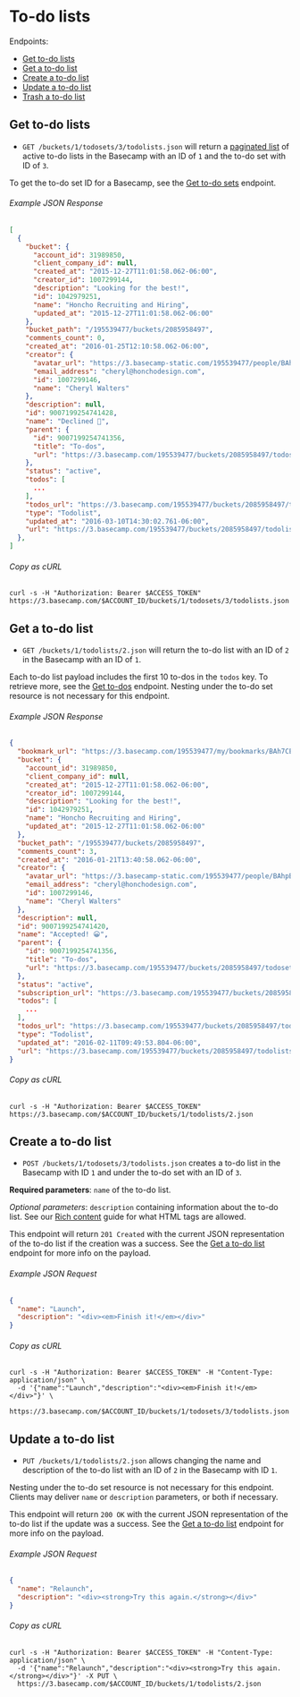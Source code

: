 To-do lists
===========

Endpoints:

- [Get to-do lists](#get-to-do-lists)
- [Get a to-do list](#get-a-to-do-list)
- [Create a to-do list](#create-a-to-do-list)
- [Update a to-do list](#update-a-to-do-list)
- [Trash a to-do list][1]

Get to-do lists
---------------

* `GET /buckets/1/todosets/3/todolists.json` will return a [paginated list][2] of active to-do lists in the Basecamp with an ID of `1` and the to-do set with ID of `3`.

To get the to-do set ID for a Basecamp, see the [Get to-do sets][3] endpoint.

###### Example JSON Response

``` json
[
  {
    "bucket": {
      "account_id": 31989850,
      "client_company_id": null,
      "created_at": "2015-12-27T11:01:58.062-06:00",
      "creator_id": 1007299144,
      "description": "Looking for the best!",
      "id": 1042979251,
      "name": "Honcho Recruiting and Hiring",
      "updated_at": "2015-12-27T11:01:58.062-06:00"
    },
    "bucket_path": "/195539477/buckets/2085958497",
    "comments_count": 0,
    "created_at": "2016-01-25T12:10:58.062-06:00",
    "creator": {
      "avatar_url": "https://3.basecamp-static.com/195539477/people/BAhpBEoqCjw=--19d80553ef84a88c19b6846fdd222c5c394b6dc4/avatar-64-x4",
      "email_address": "cheryl@honchodesign.com",
      "id": 1007299146,
      "name": "Cheryl Walters"
    },
    "description": null,
    "id": 9007199254741428,
    "name": "Declined 😬",
    "parent": {
      "id": 9007199254741356,
      "title": "To-dos",
      "url": "https://3.basecamp.com/195539477/buckets/2085958497/todosets/9007199254741357"
    },
    "status": "active",
    "todos": [
      ...
    ],
    "todos_url": "https://3.basecamp.com/195539477/buckets/2085958497/todos.json",
    "type": "Todolist",
    "updated_at": "2016-03-10T14:30:02.761-06:00",
    "url": "https://3.basecamp.com/195539477/buckets/2085958497/todolists/9007199254741427"
  },
]
```

###### Copy as cURL

``` shell
curl -s -H "Authorization: Bearer $ACCESS_TOKEN" https://3.basecamp.com/$ACCOUNT_ID/buckets/1/todosets/3/todolists.json
```


Get a to-do list
----------------

* `GET /buckets/1/todolists/2.json` will return the to-do list with an ID of `2` in the Basecamp with an ID of `1`.

Each to-do list payload includes the first 10 to-dos in the `todos` key. To retrieve more, see the [Get to-dos][4] endpoint. Nesting under the to-do set resource is not necessary for this endpoint.

###### Example JSON Response

``` json
{
  "bookmark_url": "https://3.basecamp.com/195539477/my/bookmarks/BAh7CEkiCGdpZAY6BkVUSSI0Z2lkOi8vYmMzL1JlY29yZGluZy85MDA3MTk5MjU0NzQxNDIwP2V4cGlyZXNfaW4GOwBUSSIMcHVycG9zZQY7AFRJIg1yZWFkYWJsZQY7AFRJIg9leHBpcmVzX2F0BjsAVDA=--29f41e960aaf8c1d46ac356fa4fed65c5d4786eb",
  "bucket": {
    "account_id": 31989850,
    "client_company_id": null,
    "created_at": "2015-12-27T11:01:58.062-06:00",
    "creator_id": 1007299144,
    "description": "Looking for the best!",
    "id": 1042979251,
    "name": "Honcho Recruiting and Hiring",
    "updated_at": "2015-12-27T11:01:58.062-06:00"
  },
  "bucket_path": "/195539477/buckets/2085958497",
  "comments_count": 3,
  "created_at": "2016-01-21T13:40:58.062-06:00",
  "creator": {
    "avatar_url": "https://3.basecamp-static.com/195539477/people/BAhpBEoqCjw=--19d80553ef84a88c19b6846fdd222c5c394b6dc4/avatar-64-x4",
    "email_address": "cheryl@honchodesign.com",
    "id": 1007299146,
    "name": "Cheryl Walters"
  },
  "description": null,
  "id": 9007199254741420,
  "name": "Accepted! 😀",
  "parent": {
    "id": 9007199254741356,
    "title": "To-dos",
    "url": "https://3.basecamp.com/195539477/buckets/2085958497/todosets/9007199254741357"
  },
  "status": "active",
  "subscription_url": "https://3.basecamp.com/195539477/buckets/2085958497/recordings/9007199254741420/subscription",
  "todos": [
    ...
  ],
  "todos_url": "https://3.basecamp.com/195539477/buckets/2085958497/todos.json",
  "type": "Todolist",
  "updated_at": "2016-02-11T09:49:53.804-06:00",
  "url": "https://3.basecamp.com/195539477/buckets/2085958497/todolists/9007199254741420"
}
```

###### Copy as cURL

``` shell
curl -s -H "Authorization: Bearer $ACCESS_TOKEN" https://3.basecamp.com/$ACCOUNT_ID/buckets/1/todolists/2.json
```


Create a to-do list
-------------------

* `POST /buckets/1/todosets/3/todolists.json` creates a to-do list in the Basecamp with ID `1` and under the to-do set with an ID of `3`.

**Required parameters**: `name` of the to-do list.

_Optional parameters_: `description` containing information about the to-do list. See our [Rich content][4] guide for what HTML tags are allowed.

This endpoint will return `201 Created` with the current JSON representation of the to-do list if the creation was a success. See the [Get a to-do list](#get-a-to-do-list) endpoint for more info on the payload.

###### Example JSON Request

``` json
{
  "name": "Launch",
  "description": "<div><em>Finish it!</em></div>"
}
```

###### Copy as cURL

``` shell
curl -s -H "Authorization: Bearer $ACCESS_TOKEN" -H "Content-Type: application/json" \
  -d '{"name":"Launch","description":"<div><em>Finish it!</em></div>"}' \
  https://3.basecamp.com/$ACCOUNT_ID/buckets/1/todosets/3/todolists.json
```


Update a to-do list
-------------------

* `PUT /buckets/1/todolists/2.json` allows changing the name and description of the to-do list with an ID of `2` in the Basecamp with ID `1`.

Nesting under the to-do set resource is not necessary for this endpoint. Clients may deliver `name` or `description` parameters, or both if necessary.

This endpoint will return `200 OK` with the current JSON representation of the to-do list if the update was a success. See the [Get a to-do list](#get-a-to-do-list) endpoint for more info on the payload.

###### Example JSON Request

``` json
{
  "name": "Relaunch",
  "description": "<div><strong>Try this again.</strong></div>"
}
```

###### Copy as cURL

``` shell
curl -s -H "Authorization: Bearer $ACCESS_TOKEN" -H "Content-Type: application/json" \
  -d '{"name":"Relaunch","description":"<div><strong>Try this again.</strong></div>"}' -X PUT \
  https://3.basecamp.com/$ACCOUNT_ID/buckets/1/todolists/2.json
```


[1]: https://github.com/basecamp/bc3-api/blob/master/sections/recordings.md#trash-a-recording
[2]: https://github.com/basecamp/bc3-api/blob/master/README.md#pagination
[3]: https://github.com/basecamp/bc3-api/blob/master/sections/todosets.md#to-do-sets
[4]: https://github.com/basecamp/bc3-api/blob/master/sections/todos.md#to-dos
[5]: https://github.com/basecamp/bc3-api/blob/master/README.md#rich-content
